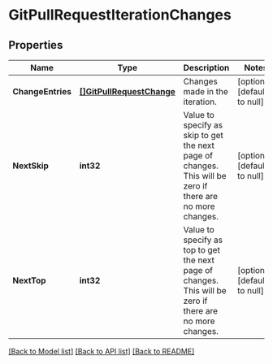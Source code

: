# GitPullRequestIterationChanges

## Properties
Name | Type | Description | Notes
------------ | ------------- | ------------- | -------------
**ChangeEntries** | [**[]GitPullRequestChange**](GitPullRequestChange.md) | Changes made in the iteration. | [optional] [default to null]
**NextSkip** | **int32** | Value to specify as skip to get the next page of changes.  This will be zero if there are no more changes. | [optional] [default to null]
**NextTop** | **int32** | Value to specify as top to get the next page of changes.  This will be zero if there are no more changes. | [optional] [default to null]

[[Back to Model list]](../README.md#documentation-for-models) [[Back to API list]](../README.md#documentation-for-api-endpoints) [[Back to README]](../README.md)



